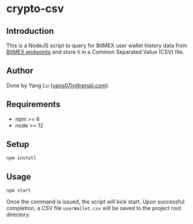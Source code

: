 # crypto-csv

## Introduction

This is a NodeJS script to query for BitMEX user wallet history data from [BitMEX endpoints](https://testnet.bitmex.com/api/explorer/#!/Instrument/Instrument_get) and store it in a Common Separated Value (CSV) file.


## Author

Done by Yang Lu (yang07ly@gmail.com).


## Requirements

- npm >= 6
- node >= 12


## Setup

```
npm install
```


## Usage
```
npm start
```
Once the command is issued, the script will kick start. Upon successful completion, a CSV file `userWallet.csv` will be saved to the project root directory.